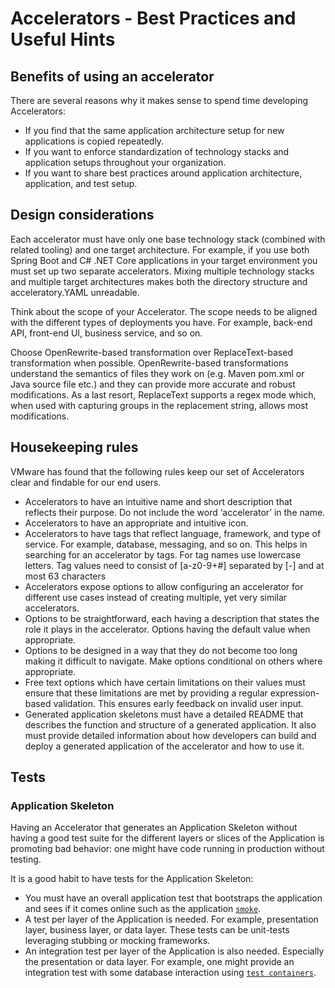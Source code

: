 # Accelerators - Best Practices and Useful Hints

## <a id="accelerator-benefits"></a> Benefits of using an accelerator

There are several reasons why it makes sense to spend time developing Accelerators:

- If you find that the same application architecture setup for new applications is copied repeatedly.
- If you want to enforce standardization of technology stacks and application setups throughout your organization.
- If you want to share best practices around application architecture, application, and test setup.

## <a id="design-considerations"></a> Design considerations

Each accelerator must have only one base technology stack (combined with related tooling) and one
target architecture. For example, if you use both Spring Boot and C# .NET Core applications in your
target environment you must set up two separate accelerators.
Mixing multiple technology stacks and multiple target architectures makes both the directory structure
and acceleratory.YAML unreadable.

Think about the scope of your Accelerator. The scope needs to be aligned with the different types of deployments you have. For example, back-end API, front-end UI, business service, and so on.

Choose OpenRewrite-based transformation over ReplaceText-based transformation when possible. OpenRewrite-based transformations understand the semantics of files they work on (e.g. Maven pom.xml or Java source file etc.) and they can provide more accurate and robust modifications. As a last resort, ReplaceText supports a regex mode which, when used with capturing groups in the replacement string, allows most modifications.

## <a id="housekeeping"></a> Housekeeping rules

VMware has found that the following rules keep our set of Accelerators clear and findable for our end users.

- Accelerators to have an intuitive name and short description that reflects their purpose. Do not include the word ‘accelerator’ in the name.
- Accelerators to have an appropriate and intuitive icon.
- Accelerators to have tags that reflect language, framework, and type of service. For example, database, messaging, and so on. This helps in searching for an accelerator by tags. For tag names use lowercase letters. Tag values need to consist of [a-z0-9+#] separated by [-] and at most 63 characters
- Accelerators expose options to allow configuring an accelerator for different use cases instead of creating multiple, yet very similar accelerators.
- Options to be straightforward, each having a description that states the role it plays in the accelerator. Options having the default value when appropriate.
- Options to be designed in a way that they do not become too long making it difficult to navigate. Make options conditional on others where appropriate.
- Free text options which have certain limitations on their values must ensure that these limitations are met by providing a regular expression-based validation. This ensures early feedback on invalid user input.
- Generated application skeletons must have a detailed README that describes the function and structure of a generated application. It also must provide detailed information about how developers can build and deploy a generated application of the accelerator and how to use it.

## <a id="tests"></a> Tests

### Application Skeleton

Having an Accelerator that generates an Application Skeleton without having a good test suite for the different layers or slices of the Application is promoting bad behavior: one might have code running in production without testing.

It is a good habit to have tests for the Application Skeleton:

- You must have an overall application test that bootstraps the application and sees if it comes
  online such as the application [`smoke`](https://en.wikipedia.org/wiki/Smoke_testing_(software)).
- A test per layer of the Application is needed. For example, presentation layer, business layer, or
data layer. These tests can be unit-tests leveraging stubbing or mocking frameworks.
- An integration test per layer of the Application is also needed. Especially the presentation
   or data layer. For example, one might provide an integration test with some database interaction
using [`test containers`](https://www.testcontainers.org/).
